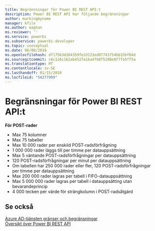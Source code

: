 ```yaml
---
title: Begränsningar för Power BI REST API:t
description: Power BI REST API har följande begränsningar
author: markingmyname
manager: kfile
ms.author: maghan
ms.reviewer: ''
ms.service: powerbi
ms.subservice: powerbi-developer
ms.topic: conceptual
ms.date: 06/08/2018
ms.openlocfilehash: df17563d384359fe33123ed87743754bb33bf04d
ms.sourcegitcommit: c8c126c1b2ab4527a16a4fb8f5208e0f7fa5ff5a
ms.translationtype: HT
ms.contentlocale: sv-SE
ms.lasthandoff: 01/15/2019
ms.locfileid: "54277999"
---
```

# <a name="power-bi-rest-api-limitations"></a>Begränsningar för Power BI REST API:t  
  
**För POST-rader**  
  
* Max 75 kolumner
* Max 75 tabeller
* Max 10 000 rader per enskild POST-radsförfrågning  
* 1 000 000 rader läggs till per timme per datauppsättning  
* Max 5 väntande POST-radsförfrågningar per datauppsättning  
* 120 POST-radsförfrågningar per minut per datauppsättning
* Om tabellen har 250 000 rader eller fler, 120 POST-radsförfrågningar per timme per datauppsättning    
* Max 200 000 rader lagras per tabell i FIFO-datauppsättning  
* Max 5 000 000 rader lagras per tabell i datauppsätting utan bevarandeprincip  
* 4 000 tecken per värde för strängkolumn i POST-radsåtgärd
  
## <a name="see-also"></a>Se också

[Azure AD-tjänsten gränser och begränsningar](https://docs.microsoft.com/azure/active-directory/active-directory-service-limits-restrictions)   
[Översikt över Power BI REST API](https://docs.microsoft.com/rest/api/power-bi/)